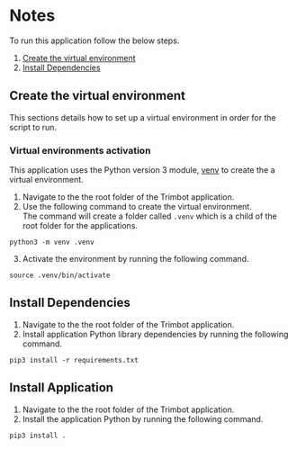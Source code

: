 # Notes

To run this application follow the below steps.

1. [Create the virtual environment](#Create%20the%20virtual%20environment)
2. [Install Dependencies](#Install%20Dependencies)

## Create the virtual environment

This sections details how to set up a virtual environment in order for the script to run.

### Virtual environments activation

This application uses the Python version 3 module, [venv](https://docs.python.org/3/library/venv.html) to create the a virtual environment.

1. Navigate to the the root folder of the Trimbot application.
2. Use the following command to create the virtual environment. <BR>The command will create a folder called `.venv` which is a child of the root folder for the applications.

```shell
python3 -m venv .venv
```

3. Activate the environment by running the following command.

```shell
source .venv/bin/activate
```

## Install Dependencies

1. Navigate to the the root folder of the Trimbot application.
2. Install application Python library dependencies by running the following command.

```shell
pip3 install -r requirements.txt
```

## Install Application

1. Navigate to the the root folder of the Trimbot application.
2. Install the application Python by running the following command.

```shell
pip3 install .
```
